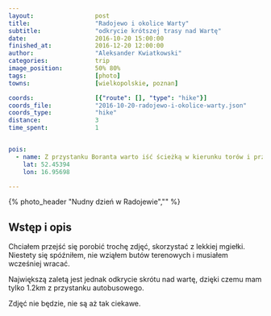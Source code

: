 ```yaml
---
layout:                 post
title:                  "Radojewo i okolice Warty"
subtitle:               "odkrycie krótszej trasy nad Wartę"
date:                   2016-10-20 15:00:00
finished_at:            2016-12-20 12:00:00
author:                 "Aleksander Kwiatkowski"
categories:             trip
image_position:         50% 80%
tags:                   [photo]
towns:                  [wielkopolskie, poznan]

coords:                 [{"route": [], "type": "hike"}]
coords_file:            "2016-10-20-radojewo-i-okolice-warty.json"
coords_type:            "hike"
distance:               3
time_spent:             1


pois:
  - name: Z przystanku Boranta warto iść ścieżką w kierunku torów i przejść pod nimi, dzieki czemu do Warty jest tylko 1.2km
    lat: 52.45394
    lon: 16.95698

---
```


{% photo_header "Nudny dzień w Radojewie","" %}

Wstęp i opis
------------

Chciałem przejść się porobić trochę zdjęć, skorzystać z lekkiej mgiełki.
Niestety się spóźniłem, nie wziąłem butów terenowych i musiałem wcześniej wracać.

Największą zaletą jest jednak odkrycie skrótu nad wartę, dzięki czemu mam
tylko 1.2km z przystanku autobusowego.

Zdjęć nie będzie, nie są aż tak ciekawe.  
